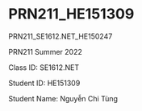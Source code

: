 # PRN211_HE151309

PRN211_SE1612.NET_HE150247

PRN211 Summer 2022 

Class ID: SE1612.NET

Student ID: HE151309

Student Name: Nguyễn Chi Tùng
